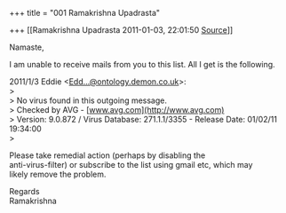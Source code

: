 +++
title = "001 Ramakrishna Upadrasta"

+++
[[Ramakrishna Upadrasta	2011-01-03, 22:01:50 [Source](https://groups.google.com/g/samskrita/c/0oGCp8epmvQ)]]



Namaste,

I am unable to receive mails from you to this list. All I get is the following.

2011/1/3 Eddie \<[Edd...@ontology.demon.co.uk]()\>:  
\>  
\> No virus found in this outgoing message.  
\> Checked by AVG - [www.avg.com](http://www.avg.com)  
\> Version: 9.0.872 / Virus Database: 271.1.1/3355 - Release Date: 01/02/11 19:34:00  
\>

  
Please take remedial action (perhaps by disabling the  
anti-virus-filter) or subscribe to the list using gmail etc, which may  
likely remove the problem.

Regards  
Ramakrishna  

